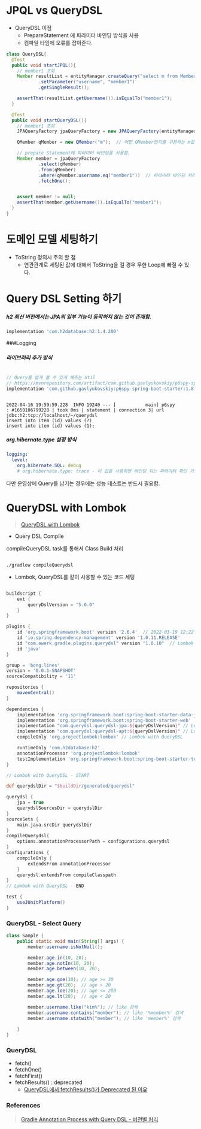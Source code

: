 # JPQL vs QueryDSL

 - QueryDSL 이점
   - PrepareStatement 에 파라미터 바인딩 방식을 사용 
   - 컴파일 타임에 오류를 잡아준다.

```java
class QueryDSL{
  @Test
  public void startJPQL(){
    // member1 조회
    Member resultList = entityManager.createQuery("select m from Member m where m.username = :username", Member.class)
            .setParameter("username", "member1")
            .getSingleResult();

    assertThat(resultList.getUsername()).isEqualTo("member1");
  }

  @Test
  public void startQueryDSL(){
    // member1 조회
    JPAQueryFactory jpaQueryFactory = new JPAQueryFactory(entityManager);

    QMember qMember = new QMember("m");  // 어떤 QMember인지를 구분하는 m값 지정

    // prepare Statement에 파라미터 바인딩을 사용함. 
    Member member = jpaQueryFactory
            .select(qMember)
            .from(qMember)
            .where(qMember.username.eq("member1"))  // 파라미터 바인딩 처리 
            .fetchOne();


    assert member != null;
    assertThat(member.getUsername()).isEqualTo("member1");
  }
}
```

# 도메인 모델 세팅하기 

- ToString 정의시 주의 할 점 
  - 연관관계로 세팅된 값에 대해서 ToString을 걸 경우 무한 Loop에 빠질 수 있다. 


# Query DSL Setting 하기 

##### h2 최신 버전에서는 JPA의 일부 기능이 동작하지 않는 것이 존재함. 

```groovy
implementation 'com.h2database:h2:1.4.200'
```

###Logging

##### 라이브러리 추가 방식 
  
```groovy

// Query를 쉽게 볼 수 있게 해주는 Util
// https://mvnrepository.com/artifact/com.github.gavlyukovskiy/p6spy-spring-boot-starter
implementation 'com.github.gavlyukovskiy:p6spy-spring-boot-starter:1.8.0'

```

```shell

2022-04-16 19:59:59.228  INFO 19240 --- [           main] p6spy                                    : #1650106799228 | took 0ms | statement | connection 3| url jdbc:h2:tcp://localhost/~/querydsl
insert into item (id) values (?)
insert into item (id) values (1);

```

##### org.hibernate.type 설정 방식 

```yaml
logging:
  level:
    org.hibernate.SQL: debug
    # org.hibernate.type: trace - 이 값을 사용하면 바인딩 되는 파라미터 확인 가능

```

다만 운영상에 Query를 남기는 경우에는 성능 테스트는 반드시 필요함. 

# QueryDSL with Lombok 

> [QueryDSL with Lombok](https://jaime-note.tistory.com/67)

- Query DSL Compile 

compileQueryDSL task를 통해서 Class Build 처리 

```shell

./gradlew compileQuerydsl

```

- Lombok, QueryDSL를 같이 사용할 수 있는 코드 세팅 

```groovy

buildscript {
    ext {
        queryDslVersion = "5.0.0"
    }
}

plugins {
    id 'org.springframework.boot' version '2.6.4'  // 2022-03-19 12:22 기준 Spring Version
    id 'io.spring.dependency-management' version '1.0.11.RELEASE'
    id "com.ewerk.gradle.plugins.querydsl" version "1.0.10"  // Lombok with QueryDSL
    id 'java'
}

group = 'bong.lines'
version = '0.0.1-SNAPSHOT'
sourceCompatibility = '11'

repositories {
    mavenCentral()
}

dependencies {
    implementation 'org.springframework.boot:spring-boot-starter-data-jpa'
    implementation 'org.springframework.boot:spring-boot-starter-web'
    implementation "com.querydsl:querydsl-jpa:${queryDslVersion}" // Lombok with QueryDSL
    implementation "com.querydsl:querydsl-apt:${queryDslVersion}" // Lombok with QueryDSL
    compileOnly 'org.projectlombok:lombok' // Lombok with QueryDSL

    runtimeOnly 'com.h2database:h2'
    annotationProcessor 'org.projectlombok:lombok'
    testImplementation 'org.springframework.boot:spring-boot-starter-test'
}

// Lombok with QueryDSL - START

def querydslDir = "$buildDir/generated/querydsl"

querydsl {
    jpa = true
    querydslSourcesDir = querydslDir
}
sourceSets {
    main.java.srcDir querydslDir
}
compileQuerydsl{
    options.annotationProcessorPath = configurations.querydsl
}
configurations {
    compileOnly {
        extendsFrom annotationProcessor
    }
    querydsl.extendsFrom compileClasspath
}
// Lombok with QueryDSL - END

test {
    useJUnitPlatform()
}

```

### QueryDSL - Select Query 

```java
class Sample {
    public static void main(String[] args) {
        member.username.isNotNull();

        member.age.in(10, 20);
        member.age.notIn(10, 20);
        member.age.between(10, 20);

        member.age.goe(30); // age >= 30 
        member.age.gt(20);  // age > 20
        member.age.loe(20); // age <= 2ß0
        member.age.lt(20);  // age < 20

        member.username.like("kim%"); // like 검색 
        member.username.contains("member"); // like '%member%' 검색 
        member.username.statwith("member"); // like 'member%' 검색 
                
    }
}
```

### QueryDSL

- fetch()
- fetchOne()
- fetchFirst() 
- fetchResults() : deprecated
  - [QueryDSL에서 fetchResults()가 Deprecated 된 이유 ](https://velog.io/@nestour95/QueryDsl-fetchResults%EA%B0%80-deprecated-%EB%90%9C-%EC%9D%B4%EC%9C%A0)

### References 

> [Gradle Annotation Process with Query DSL - 버전별 처리](http://honeymon.io/tech/2020/07/09/gradle-annotation-processor-with-querydsl.html)

